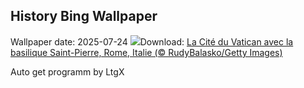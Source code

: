 ## History Bing Wallpaper
Wallpaper date: 2025-07-24
![](https://www.bing.com/th?id=OHR.VaticanCity_FR-CA7353766247_UHD.jpg&w=1000)Download: [La Cité du Vatican avec la basilique Saint-Pierre, Rome, Italie (© RudyBalasko/Getty Images)](https://www.bing.com/th?id=OHR.VaticanCity_FR-CA7353766247_UHD.jpg)

Auto get programm by LtgX
